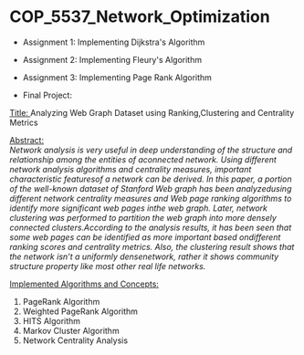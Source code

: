 # COP_5537_Network_Optimization

- Assignment 1: Implementing Dijkstra's Algorithm

- Assignment 2: Implementing Fleury's Algorithm

- Assignment 3: Implementing Page Rank Algorithm

- Final Project:  

<ins>Title: </ins>Analyzing Web Graph Dataset using Ranking,Clustering and Centrality Metrics  

<ins>Abstract: </ins>  
*Network  analysis  is  very  useful  in  deep  understanding  of  the  structure  and  relationship  among  the  entities  of  aconnected network. Using different network analysis algorithms and centrality measures, important characteristic featuresof a network can be derived. In this paper, a portion of the well-known dataset of Stanford Web graph has been analyzedusing  different  network  centrality  measures  and  Web  page  ranking  algorithms  to  identify  more  significant  web  pages  inthe web graph. Later, network clustering was performed to partition the web graph into more densely connected clusters.According  to  the  analysis  results,  it  has  been  seen  that  some  web  pages  can  be  identified  as  more  important  based  ondifferent ranking scores and centrality metrics. Also, the clustering result shows that the network isn’t a uniformly densenetwork,  rather  it  shows  community  structure  property  like  most  other  real  life  networks.*  

<ins>Implemented Algorithms and Concepts: </ins> 
1. PageRank Algorithm
2. Weighted PageRank Algorithm
3. HITS Algorithm
4. Markov Cluster Algorithm
5. Network Centrality Analysis
